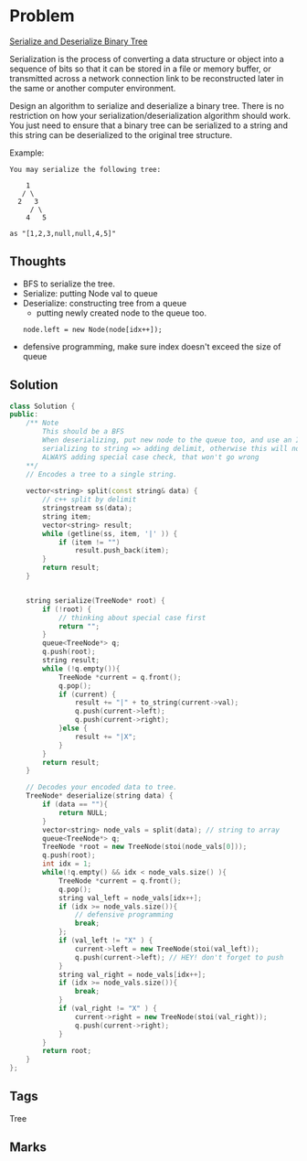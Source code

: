 # Problem
[Serialize and Deserialize Binary Tree](https://leetcode.com/problems/serialize-and-deserialize-binary-tree)

Serialization is the process of converting a data structure or object into a sequence of bits so that it can be stored in a file or memory buffer, or transmitted across a network connection link to be reconstructed later in the same or another computer environment.

Design an algorithm to serialize and deserialize a binary tree. There is no restriction on how your serialization/deserialization algorithm should work. You just need to ensure that a binary tree can be serialized to a string and this string can be deserialized to the original tree structure.

Example: 
```
You may serialize the following tree:

    1
   / \
  2   3
     / \
    4   5

as "[1,2,3,null,null,4,5]"
```

## Thoughts
- BFS to serialize the tree. 
- Serialize: putting Node val to queue 
- Deserialize: constructing tree from a queue 
  - putting newly created node to the queue too. 
  ```
  node.left = new Node(node[idx++]);
  ```
- defensive programming, make sure index doesn't exceed the size of queue 

## Solution
```cpp
class Solution {
public:
    /** Note
        This should be a BFS
        When deserializing, put new node to the queue too, and use an INDEX to track node value
        serializing to string => adding delimit, otherwise this will not work
        ALWAYS adding special case check, that won't go wrong 
    **/
    // Encodes a tree to a single string.
    
    vector<string> split(const string& data) {
        // c++ split by delimit 
        stringstream ss(data);
        string item;
        vector<string> result;
        while (getline(ss, item, '|' )) {
            if (item != "")
                result.push_back(item);
        }
        return result;
    }


    string serialize(TreeNode* root) {
        if (!root) {
            // thinking about special case first 
            return "";
        }
        queue<TreeNode*> q;
        q.push(root);
        string result;
        while (!q.empty()){
            TreeNode *current = q.front();
            q.pop();
            if (current) {
                result += "|" + to_string(current->val);
                q.push(current->left);
                q.push(current->right);
            }else {
                result += "|X";
            }
        }
        return result;
    }

    // Decodes your encoded data to tree.
    TreeNode* deserialize(string data) {
        if (data == ""){
            return NULL;
        }
        vector<string> node_vals = split(data); // string to array
        queue<TreeNode*> q;
        TreeNode *root = new TreeNode(stoi(node_vals[0]));
        q.push(root);
        int idx = 1;
        while(!q.empty() && idx < node_vals.size() ){
            TreeNode *current = q.front();
            q.pop();
            string val_left = node_vals[idx++];
            if (idx >= node_vals.size()){
                // defensive programming
                break;
            };
            if (val_left != "X" ) {
                current->left = new TreeNode(stoi(val_left));
                q.push(current->left); // HEY! don't forget to push 
            }
            string val_right = node_vals[idx++];
            if (idx >= node_vals.size()){
                break;
            }
            if (val_right != "X" ) {
                current->right = new TreeNode(stoi(val_right));
                q.push(current->right);
            }
        }
        return root;
    }
};
```

## Tags
Tree
## Marks
[comment]: <timestamp:2019-06-15>
